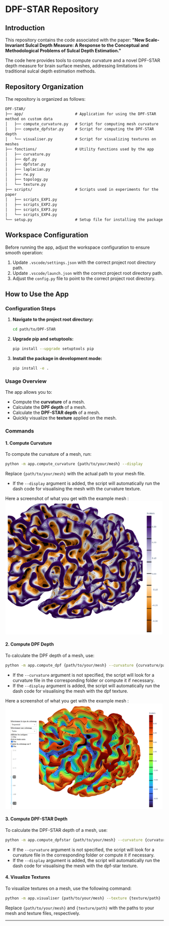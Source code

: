 # DPF-STAR Repository

## Introduction
This repository contains the code associated with the paper: **"New Scale-Invariant Sulcal Depth Measure: A Response to the Conceptual and Methodological Problems of Sulcal Depth Estimation."** 

The code here provides tools to compute curvature and a novel DPF-STAR depth measure for brain surface meshes, addressing limitations in traditional sulcal depth estimation methods.

## Repository Organization
The repository is organized as follows:

```plaintext
DPF-STAR/
├── app/                       # Application for using the DPF-STAR method on custom data
│   ├── compute_curvature.py   # Script for computing mesh curvature
│   ├── compute_dpfstar.py     # Script for computing the DPF-STAR depth
│   └── visualiser.py          # Script for visualizing textures on meshes
├── fonctions/                 # Utility functions used by the app
│   ├── curvature.py
│   ├── dpf.py
│   ├── dpfstar.py
│   ├── laplacian.py
│   ├── rw.py
│   ├── topology.py
│   └── texture.py
├── scripts/                   # Scripts used in experiments for the paper
│   ├── scripts_EXP1.py
│   ├── scripts_EXP2.py
│   ├── scripts_EXP3.py
│   └── scripts_EXP4.py
└── setup.py                   # Setup file for installing the package
```

## Workspace Configuration
Before running the app, adjust the workspace configuration to ensure smooth operation:

1. Update `.vscode/settings.json` with the correct project root directory path.
2. Update `.vscode/launch.json` with the correct project root directory path.
3. Adjust the `config.py` file to point to the correct project root directory.

## How to Use the App

### Configuration Steps
1. **Navigate to the project root directory:**
   ```bash
   cd path/to/DPF-STAR
   ```

2. **Upgrade pip and setuptools:**
   ```bash
   pip install --upgrade setuptools pip
   ```

3. **Install the package in development mode:**
   ```bash
   pip install -e .
   ```

### Usage Overview
The app allows you to:
- Compute the **curvature** of a mesh.
- Calculate the **DPF depth** of a mesh.
- Calculate the **DPF-STAR depth** of a mesh.
- Quickly visualize the **texture** applied on the mesh.

### Commands

#### 1. Compute Curvature
To compute the curvature of a mesh, run:
```bash
python -m app.compute_curvature {path/to/your/mesh} --display
```
Replace `{path/to/your/mesh}` with the actual path to your mesh file.
- If the `--display` argument is added, the script will automatically run the dash code for visualising the mesh with the curvature texture.

Here a screenshot of what you get with the example mesh : 
<img src="./images/display_curvature.png" alt="curvature display" width="500"/>

#### 2. Compute DPF Depth
To calculate the DPF depth of a mesh, use:
```bash
python -m app.compute_dpf {path/to/your/mesh} --curvature {curvature/path} --display
```
- If the `--curvature` argument is not specified, the script will look for a curvature file in the corresponding folder or compute it if necessary.
- If the `--display` argument is added, the script will automatically run the dash code for visualising the mesh with the dpf texture.

Here a screenshot of what you get with the example mesh : 
<img src="./images/display_dpf.png" alt="dpf display" width="500"/>

#### 3. Compute DPF-STAR Depth
To calculate the DPF-STAR depth of a mesh, use:
```bash
python -m app.compute_dpfstar {path/to/your/mesh} --curvature {curvature/path} --display
```
- If the `--curvature` argument is not specified, the script will look for a curvature file in the corresponding folder or compute it if necessary.
- If the `--display` argument is added, the script will automatically run the dash code for visualising the mesh with the dpf-star texture.

#### 4. Visualize Textures
To visualize textures on a mesh, use the following command:
```bash
python -m app.visualiser {path/to/your/mesh} --texture {texture/path} 
```
Replace `{path/to/your/mesh}` and `{texture/path}` with the paths to your mesh and texture files, respectively.

---

